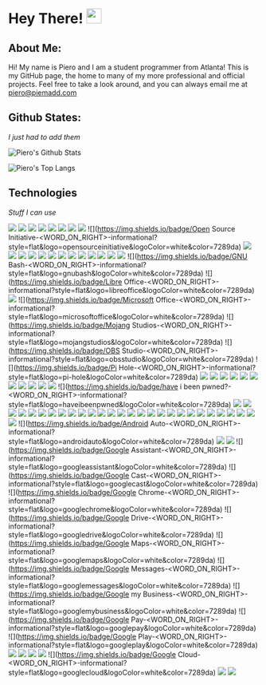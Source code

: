 # Hey There! <img src="https://raw.githubusercontent.com/MartinHeinz/MartinHeinz/master/wave.gif" width="30px">

## About Me: 
Hi! My name is Piero and I am a student programmer from Atlanta! This is my GitHub page, the home to many of my more professional and official projects. Feel free to take a look around, and you can always email me at [piero@piemadd.com](mailto:piero@piemadd.com)

## Github States:
*I just had to add them*

![Piero's Github Stats](https://github-readme-stats.vercel.app/api?username=pieromqwerty&show_icons=true)

![Piero's Top Langs](https://github-readme-stats.vercel.app/api/top-langs/?username=pieromqwerty)

## Technologies
*Stuff I can use*

![](https://img.shields.io/badge/C++-<WORD_ON_RIGHT>-informational?style=flat&logo=c++&logoColor=white&color=7289da)
![](https://img.shields.io/badge/CSS3-<WORD_ON_RIGHT>-informational?style=flat&logo=css3&logoColor=white&color=7289da)
![](https://img.shields.io/badge/Flask-<WORD_ON_RIGHT>-informational?style=flat&logo=flask&logoColor=white&color=7289da)
![](https://img.shields.io/badge/HTML5-<WORD_ON_RIGHT>-informational?style=flat&logo=html5&logoColor=white&color=7289da)
![](https://img.shields.io/badge/JS-<WORD_ON_RIGHT>-informational?style=flat&logo=javascript&logoColor=white&color=7289da)
![](https://img.shields.io/badge/Jekyll-<WORD_ON_RIGHT>-informational?style=flat&logo=jekyll&logoColor=white&color=7289da)
![](https://img.shields.io/badge/MarkDown-<WORD_ON_RIGHT>-informational?style=flat&logo=markdown&logoColor=white&color=7289da)
![](https://img.shields.io/badge/Node.js-<WORD_ON_RIGHT>-informational?style=flat&logo=node.js&logoColor=white&color=7289da)
![](https://img.shields.io/badge/Open Source Initiative-<WORD_ON_RIGHT>-informational?style=flat&logo=opensourceinitiative&logoColor=white&color=7289da)
![](https://img.shields.io/badge/Python-<WORD_ON_RIGHT>-informational?style=flat&logo=python&logoColor=white&color=7289da)
![](https://img.shields.io/badge/PyTorch-<WORD_ON_RIGHT>-informational?style=flat&logo=pytorch&logoColor=white&color=7289da)
![](https://img.shields.io/badge/Rust-<WORD_ON_RIGHT>-informational?style=flat&logo=rust&logoColor=white&color=7289da)
![](https://img.shields.io/badge/Debian-<WORD_ON_RIGHT>-informational?style=flat&logo=debian&logoColor=white&color=7289da)
![](https://img.shields.io/badge/Linux-<WORD_ON_RIGHT>-informational?style=flat&logo=linux&logoColor=white&color=7289da)
![](https://img.shields.io/badge/Ubuntu-<WORD_ON_RIGHT>-informational?style=flat&logo=ubuntu&logoColor=white&color=7289da)
![](https://img.shields.io/badge/Windows-<WORD_ON_RIGHT>-informational?style=flat&logo=windows&logoColor=white&color=7289da)
![](https://img.shields.io/badge/Apache-<WORD_ON_RIGHT>-informational?style=flat&logo=apache&logoColor=white&color=7289da)
![](https://img.shields.io/badge/Autodesk-<WORD_ON_RIGHT>-informational?style=flat&logo=autodesk&logoColor=white&color=7289da)
![](https://img.shields.io/badge/Emby-<WORD_ON_RIGHT>-informational?style=flat&logo=emby&logoColor=white&color=7289da)
![](https://img.shields.io/badge/Firefoxbrowser-<WORD_ON_RIGHT>-informational?style=flat&logo=firefoxbrowser&logoColor=white&color=7289da)
![](https://img.shields.io/badge/Git-<WORD_ON_RIGHT>-informational?style=flat&logo=git&logoColor=white&color=7289da)
![](https://img.shields.io/badge/GNU-<WORD_ON_RIGHT>-informational?style=flat&logo=gnu&logoColor=white&color=7289da)
![](https://img.shields.io/badge/GNU Bash-<WORD_ON_RIGHT>-informational?style=flat&logo=gnubash&logoColor=white&color=7289da)
![](https://img.shields.io/badge/Libre Office-<WORD_ON_RIGHT>-informational?style=flat&logo=libreoffice&logoColor=white&color=7289da)
![](https://img.shields.io/badge/Magisk-<WORD_ON_RIGHT>-informational?style=flat&logo=magisk&logoColor=white&color=7289da)
![](https://img.shields.io/badge/Microsoft Office-<WORD_ON_RIGHT>-informational?style=flat&logo=microsoftoffice&logoColor=white&color=7289da)
![](https://img.shields.io/badge/Mojang Studios-<WORD_ON_RIGHT>-informational?style=flat&logo=mojangstudios&logoColor=white&color=7289da)
![](https://img.shields.io/badge/OBS Studio-<WORD_ON_RIGHT>-informational?style=flat&logo=obsstudio&logoColor=white&color=7289da)
![](https://img.shields.io/badge/Pi Hole-<WORD_ON_RIGHT>-informational?style=flat&logo=pi-hole&logoColor=white&color=7289da)
![](https://img.shields.io/badge/PowerShell-<WORD_ON_RIGHT>-informational?style=flat&logo=powershell&logoColor=white&color=7289da)
![](https://img.shields.io/badge/Repl.it-<WORD_ON_RIGHT>-informational?style=flat&logo=repl-dot-it&logoColor=white&color=7289da)
![](https://img.shields.io/badge/Tor-<WORD_ON_RIGHT>-informational?style=flat&logo=tor&logoColor=white&color=7289da)
![](https://img.shields.io/badge/VLC-<WORD_ON_RIGHT>-informational?style=flat&logo=vlcmediaplayer&logoColor=white&color=7289da)
![](https://img.shields.io/badge/BTC-<WORD_ON_RIGHT>-informational?style=flat&logo=bitcoin&logoColor=white&color=7289da)
![](https://img.shields.io/badge/Canva-<WORD_ON_RIGHT>-informational?style=flat&logo=canva&logoColor=white&color=7289da)
![](https://img.shields.io/badge/CS-<WORD_ON_RIGHT>-informational?style=flat&logo=counter-strike&logoColor=white&color=7289da)
![](https://img.shields.io/badge/CreativeCommons-<WORD_ON_RIGHT>-informational?style=flat&logo=creativecommons&logoColor=white&color=7289da)
![](https://img.shields.io/badge/DocuSign-<WORD_ON_RIGHT>-informational?style=flat&logo=docusign&logoColor=white&color=7289da)
![](https://img.shields.io/badge/DuckDuckGo-<WORD_ON_RIGHT>-informational?style=flat&logo=duckduckgo&logoColor=white&color=7289da)
![](https://img.shields.io/badge/Fiverr-<WORD_ON_RIGHT>-informational?style=flat&logo=fiverr&logoColor=white&color=7289da)
![](https://img.shields.io/badge/have i been pwned?-<WORD_ON_RIGHT>-informational?style=flat&logo=haveibeenpwned&logoColor=white&color=7289da)
![](https://img.shields.io/badge/IFTTT-<WORD_ON_RIGHT>-informational?style=flat&logo=ifttt&logoColor=white&color=7289da)
![](https://img.shields.io/badge/Imgur-<WORD_ON_RIGHT>-informational?style=flat&logo=imgur&logoColor=white&color=7289da)
![](https://img.shields.io/badge/Mega-<WORD_ON_RIGHT>-informational?style=flat&logo=mega&logoColor=white&color=7289da)
![](https://img.shields.io/badge/OSM-<WORD_ON_RIGHT>-informational?style=flat&logo=openstreetmap&logoColor=white&color=7289da)
![](https://img.shields.io/badge/Pastebin-<WORD_ON_RIGHT>-informational?style=flat&logo=pastebin&logoColor=white&color=7289da)
![](https://img.shields.io/badge/Paypal-<WORD_ON_RIGHT>-informational?style=flat&logo=paypal&logoColor=white&color=7289da)
![](https://img.shields.io/badge/Slack-<WORD_ON_RIGHT>-informational?style=flat&logo=slack&logoColor=white&color=7289da)
![](https://img.shields.io/badge/Spotify-<WORD_ON_RIGHT>-informational?style=flat&logo=spotify&logoColor=white&color=7289da)
![](https://img.shields.io/badge/Stackexchange-<WORD_ON_RIGHT>-informational?style=flat&logo=stackexchange&logoColor=white&color=7289da)
![](https://img.shields.io/badge/Stackoverflow-<WORD_ON_RIGHT>-informational?style=flat&logo=stackoverflow&logoColor=white&color=7289da)
![](https://img.shields.io/badge/Steam-<WORD_ON_RIGHT>-informational?style=flat&logo=steam&logoColor=white&color=7289da)
![](https://img.shields.io/badge/SteamWorks-<WORD_ON_RIGHT>-informational?style=flat&logo=steamworks&logoColor=white&color=7289da)
![](https://img.shields.io/badge/VirusTotal-<WORD_ON_RIGHT>-informational?style=flat&logo=virustotal&logoColor=white&color=7289da)
![](https://img.shields.io/badge/Wordpress-<WORD_ON_RIGHT>-informational?style=flat&logo=wordpress&logoColor=white&color=7289da)
![](https://img.shields.io/badge/LetsEncrypt-<WORD_ON_RIGHT>-informational?style=flat&logo=letsencrypt&logoColor=white&color=7289da)
![](https://img.shields.io/badge/OpenSSL-<WORD_ON_RIGHT>-informational?style=flat&logo=openssl&logoColor=white&color=7289da)
![](https://img.shields.io/badge/OpenVPN-<WORD_ON_RIGHT>-informational?style=flat&logo=openvpn&logoColor=white&color=7289da)
![](https://img.shields.io/badge/Nvidia-<WORD_ON_RIGHT>-informational?style=flat&logo=nvidia&logoColor=white&color=7289da)
![](https://img.shields.io/badge/OnePlus-<WORD_ON_RIGHT>-informational?style=flat&logo=oneplus&logoColor=white&color=7289da)
![](https://img.shields.io/badge/RaspberryPI-<WORD_ON_RIGHT>-informational?style=flat&logo=raspberrypi&logoColor=white&color=7289da)
![](https://img.shields.io/badge/Seagate-<WORD_ON_RIGHT>-informational?style=flat&logo=seagate&logoColor=white&color=7289da)
![](https://img.shields.io/badge/Discord-<WORD_ON_RIGHT>-informational?style=flat&logo=discord&logoColor=white&color=7289da)
![](https://img.shields.io/badge/Instagram-<WORD_ON_RIGHT>-informational?style=flat&logo=instagram&logoColor=white&color=7289da)
![](https://img.shields.io/badge/Linkedin-<WORD_ON_RIGHT>-informational?style=flat&logo=linkedin&logoColor=white&color=7289da)
![](https://img.shields.io/badge/Reddit-<WORD_ON_RIGHT>-informational?style=flat&logo=reddit&logoColor=white&color=7289da)
![](https://img.shields.io/badge/Snapchat-<WORD_ON_RIGHT>-informational?style=flat&logo=snapchat&logoColor=white&color=7289da)
![](https://img.shields.io/badge/Twitter-<WORD_ON_RIGHT>-informational?style=flat&logo=twitter&logoColor=white&color=7289da)
![](https://img.shields.io/badge/Android-<WORD_ON_RIGHT>-informational?style=flat&logo=android&logoColor=white&color=7289da)
![](https://img.shields.io/badge/Android Auto-<WORD_ON_RIGHT>-informational?style=flat&logo=androidauto&logoColor=white&color=7289da)
![](https://img.shields.io/badge/Gmail-<WORD_ON_RIGHT>-informational?style=flat&logo=gmail&logoColor=white&color=7289da)
![](https://img.shields.io/badge/Google-<WORD_ON_RIGHT>-informational?style=flat&logo=google&logoColor=white&color=7289da)
![](https://img.shields.io/badge/Google Assistant-<WORD_ON_RIGHT>-informational?style=flat&logo=googleassistant&logoColor=white&color=7289da)
![](https://img.shields.io/badge/Google Cast-<WORD_ON_RIGHT>-informational?style=flat&logo=googlecast&logoColor=white&color=7289da)
![](https://img.shields.io/badge/Google Chrome-<WORD_ON_RIGHT>-informational?style=flat&logo=googlechrome&logoColor=white&color=7289da)
![](https://img.shields.io/badge/Google Drive-<WORD_ON_RIGHT>-informational?style=flat&logo=googledrive&logoColor=white&color=7289da)
![](https://img.shields.io/badge/Google Maps-<WORD_ON_RIGHT>-informational?style=flat&logo=googlemaps&logoColor=white&color=7289da)
![](https://img.shields.io/badge/Google Messages-<WORD_ON_RIGHT>-informational?style=flat&logo=googlemessages&logoColor=white&color=7289da)
![](https://img.shields.io/badge/Google my Business-<WORD_ON_RIGHT>-informational?style=flat&logo=googlemybusiness&logoColor=white&color=7289da)
![](https://img.shields.io/badge/Google Pay-<WORD_ON_RIGHT>-informational?style=flat&logo=googlepay&logoColor=white&color=7289da)
![](https://img.shields.io/badge/Google Play-<WORD_ON_RIGHT>-informational?style=flat&logo=googleplay&logoColor=white&color=7289da)
![](https://img.shields.io/badge/YouTube-<WORD_ON_RIGHT>-informational?style=flat&logo=youtube&logoColor=white&color=7289da)
![](https://img.shields.io/badge/AWS-<WORD_ON_RIGHT>-informational?style=flat&logo=amazonaws&logoColor=white&color=7289da)
![](https://img.shields.io/badge/Cloudflare-<WORD_ON_RIGHT>-informational?style=flat&logo=cloudflare&logoColor=white&color=7289da)
![](https://img.shields.io/badge/Docker-<WORD_ON_RIGHT>-informational?style=flat&logo=docker&logoColor=white&color=7289da)
![](https://img.shields.io/badge/Google Cloud-<WORD_ON_RIGHT>-informational?style=flat&logo=googlecloud&logoColor=white&color=7289da)
![](https://img.shields.io/badge/MicrosoftAzure-<WORD_ON_RIGHT>-informational?style=flat&logo=microsoftazure&logoColor=white&color=7289da)
![](https://img.shields.io/badge/Proxmox-<WORD_ON_RIGHT>-informational?style=flat&logo=proxmox&logoColor=white&color=7289da)
